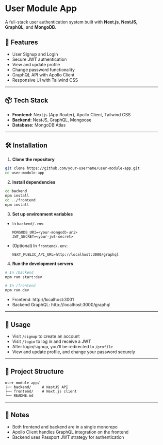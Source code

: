 # User Module App

A full-stack user authentication system built with **Next.js**, **NestJS**, **GraphQL**, and **MongoDB**.

## 🚀 Features

- User Signup and Login
- Secure JWT authentication
- View and update profile
- Change password functionality
- GraphQL API with Apollo Client
- Responsive UI with Tailwind CSS

---

## 📦 Tech Stack

- **Frontend:** Next.js (App Router), Apollo Client, Tailwind CSS
- **Backend:** NestJS, GraphQL, Mongoose
- **Database:** MongoDB Atlas

---

## 🛠️ Installation

1. **Clone the repository**

```bash
git clone https://github.com/your-username/user-module-app.git
cd user-module-app
```

2. **Install dependencies**

```bash
cd backend
npm install
cd ../frontend
npm install
```

3. **Set up environment variables**

- In `backend/.env`:
  ```env
  MONGODB_URI=<your-mongodb-uri>
  JWT_SECRET=<your-jwt-secret>
  ```

- (Optional) In `frontend/.env`:
  ```env
  NEXT_PUBLIC_API_URL=http://localhost:3000/graphql
  ```

4. **Run the development servers**

```bash
# In /backend
npm run start:dev

# In /frontend
npm run dev
```

- Frontend: http://localhost:3001
- Backend GraphQL: http://localhost:3000/graphql

---

## 🧪 Usage

- Visit `/signup` to create an account
- Visit `/login` to log in and receive a JWT
- After login/signup, you'll be redirected to `/profile`
- View and update profile, and change your password securely

---

## 📁 Project Structure

```
user-module-app/
├── backend/     # NestJS API
├── frontend/    # Next.js client
└── README.md
```

---

## 🧹 Notes

- Both frontend and backend are in a single monorepo
- Apollo Client handles GraphQL integration on the frontend
- Backend uses Passport JWT strategy for authentication
